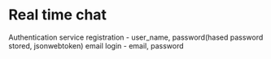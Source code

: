 # Real time chat 

Authentication service 
    registration - user_name, password(hased password stored, jsonwebtoken) email
    login        - email, password